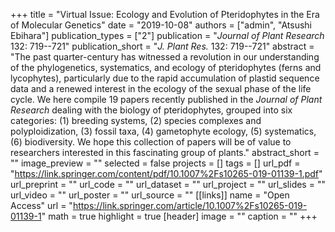 +++
title = "Virtual Issue: Ecology and Evolution of Pteridophytes in the Era of Molecular Genetics"
date = "2019-10-08"
authors = ["admin", "Atsushi Ebihara"]
publication_types = ["2"]
publication = "_Journal of Plant Research_ 132: 719--721"
publication_short = "_J. Plant Res._ 132: 719--721"
abstract = "The past quarter-century has witnessed a revolution in our understanding of the phylogenetics, systematics, and ecology of pteridophytes (ferns and lycophytes), particularly due to the rapid accumulation of plastid sequence data and a renewed interest in the ecology of the sexual phase of the life cycle. We here compile 19 papers recently published in the *Journal of Plant Research* dealing with the biology of pteridophytes, grouped into six categories: (1) breeding systems, (2) species complexes and polyploidization, (3) fossil taxa, (4) gametophyte ecology, (5) systematics, (6) biodiversity. We hope this collection of papers will be of value to researchers interested in this fascinating group of plants."
abstract_short = ""
image_preview = ""
selected = false
projects = []
tags = []
url_pdf = "https://link.springer.com/content/pdf/10.1007%2Fs10265-019-01139-1.pdf"
url_preprint = ""
url_code = ""
url_dataset = ""
url_project = ""
url_slides = ""
url_video = ""
url_poster = ""
url_source = ""
[[links]]
  name = "Open Access"
  url = "https://link.springer.com/article/10.1007%2Fs10265-019-01139-1"
math = true
highlight = true
[header]
image = ""
caption = ""
+++
